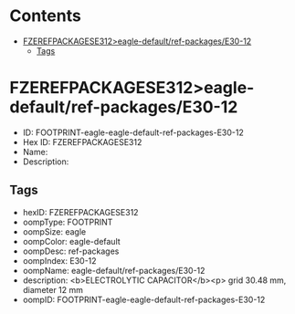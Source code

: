 



Contents
========

* [FZEREFPACKAGESE312>eagle-default/ref-packages/E30-12](#fzerefpackagese312eagle-defaultref-packagese30-12)
	* [Tags](#tags)

# FZEREFPACKAGESE312>eagle-default/ref-packages/E30-12

- ID: FOOTPRINT-eagle-eagle-default-ref-packages-E30-12
- Hex ID: FZEREFPACKAGESE312
- Name: 
- Description: 

## Tags

- hexID: FZEREFPACKAGESE312
- oompType: FOOTPRINT
- oompSize: eagle
- oompColor: eagle-default
- oompDesc: ref-packages
- oompIndex: E30-12
- oompName: eagle-default/ref-packages/E30-12
- description: &lt;b&gt;ELECTROLYTIC CAPACITOR&lt;/b&gt;&lt;p&gt;&#xD;
grid 30.48 mm, diameter 12 mm
- oompID: FOOTPRINT-eagle-eagle-default-ref-packages-E30-12

